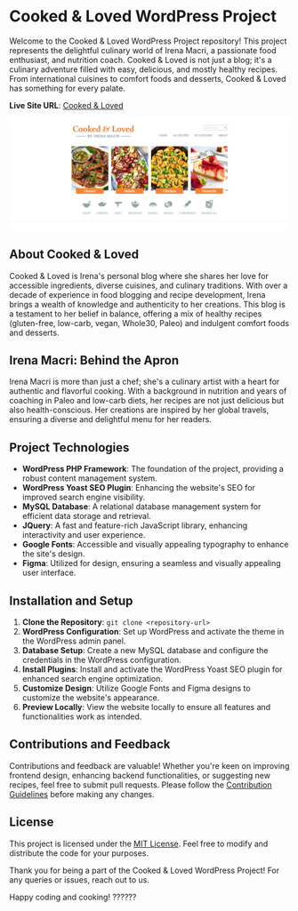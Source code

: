 # Cooked & Loved WordPress Project

Welcome to the Cooked & Loved WordPress Project repository! This project represents the delightful culinary world of Irena Macri, a passionate food enthusiast, and nutrition coach. Cooked & Loved is not just a blog; it's a culinary adventure filled with easy, delicious, and mostly healthy recipes. From international cuisines to comfort foods and desserts, Cooked & Loved has something for every palate.

**Live Site URL**: [Cooked & Loved](https://www.cookedandloved.com)

![Cooked & Loved](https://github.com/DevRex-0201/WP-CookedLoved/blob/main/wp-content/home.png)

## About Cooked & Loved

Cooked & Loved is Irena's personal blog where she shares her love for accessible ingredients, diverse cuisines, and culinary traditions. With over a decade of experience in food blogging and recipe development, Irena brings a wealth of knowledge and authenticity to her creations. This blog is a testament to her belief in balance, offering a mix of healthy recipes (gluten-free, low-carb, vegan, Whole30, Paleo) and indulgent comfort foods and desserts.

## Irena Macri: Behind the Apron

Irena Macri is more than just a chef; she's a culinary artist with a heart for authentic and flavorful cooking. With a background in nutrition and years of coaching in Paleo and low-carb diets, her recipes are not just delicious but also health-conscious. Her creations are inspired by her global travels, ensuring a diverse and delightful menu for her readers.

## Project Technologies

- **WordPress PHP Framework**: The foundation of the project, providing a robust content management system.
- **WordPress Yoast SEO Plugin**: Enhancing the website's SEO for improved search engine visibility.
- **MySQL Database**: A relational database management system for efficient data storage and retrieval.
- **JQuery**: A fast and feature-rich JavaScript library, enhancing interactivity and user experience.
- **Google Fonts**: Accessible and visually appealing typography to enhance the site's design.
- **Figma**: Utilized for design, ensuring a seamless and visually appealing user interface.

## Installation and Setup

1. **Clone the Repository**: `git clone <repository-url>`
2. **WordPress Configuration**: Set up WordPress and activate the theme in the WordPress admin panel.
3. **Database Setup**: Create a new MySQL database and configure the credentials in the WordPress configuration.
4. **Install Plugins**: Install and activate the WordPress Yoast SEO plugin for enhanced search engine optimization.
5. **Customize Design**: Utilize Google Fonts and Figma designs to customize the website's appearance.
6. **Preview Locally**: View the website locally to ensure all features and functionalities work as intended.

## Contributions and Feedback

Contributions and feedback are valuable! Whether you're keen on improving frontend design, enhancing backend functionalities, or suggesting new recipes, feel free to submit pull requests. Please follow the [Contribution Guidelines](CONTRIBUTING.md) before making any changes.

## License

This project is licensed under the [MIT License](LICENSE). Feel free to modify and distribute the code for your purposes.

Thank you for being a part of the Cooked & Loved WordPress Project! For any queries or issues, reach out to us.

Happy coding and cooking! ??????
